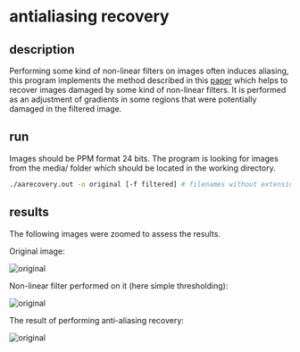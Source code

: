 antialiasing recovery
=====================

description
-----------

Performing some kind of non-linear filters on images often induces aliasing, this program implements the method described in this [paper](https://www.google.com/url?sa=t&rct=j&q=&esrc=s&source=web&cd=2&cad=rja&ved=0CDMQFjAB&url=http%3A%2F%2Fresearch.microsoft.com%2Fen-us%2Fum%2Fpeople%2Fhoppe%2Faarecovery.pdf&ei=QamXUrP6AZLboAT9xoDoDQ&usg=AFQjCNFLZrX_vNVlN2ShAQOIZCeP6P3M-Q&sig2=23TBu1tviZZseSq09keNtg&bvm=bv.57155469,d.cGU) which helps to recover images damaged by some kind of non-linear filters. It is performed as an adjustment of gradients in some regions that were potentially damaged in the filtered image.

run
---

Images should be PPM format 24 bits.
The program is looking for images from the media/ folder which should
be located in the working directory.

```bash
./aarecovery.out -o original [-f filtered] # filenames without extension
````

results
-------

The following images were zoomed to assess the results.
 
Original image:

![original](https://bitbucket.org/cewxel/aarecovery/wiki/aa_original.png)

Non-linear filter performed on it (here simple thresholding):

![original](https://bitbucket.org/cewxel/aarecovery/wiki/aa_filtered.png)

The result of performing anti-aliasing recovery:

![original](https://bitbucket.org/cewxel/aarecovery/wiki/aa_recovered.png)
